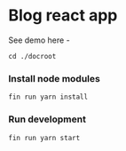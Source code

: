# Blog react app

See demo here -


`cd ./docroot`

### Install node modules

`fin run yarn install`

### Run development

`fin run yarn start`
